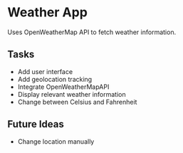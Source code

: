 # Weather App
Uses OpenWeatherMap API to fetch weather information.

## Tasks
- Add user interface
- Add geolocation tracking
- Integrate OpenWeatherMapAPI
- Display relevant weather information
- Change between Celsius and Fahrenheit

## Future Ideas
- Change location manually